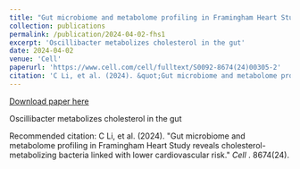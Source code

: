 ```yaml
---
title: "Gut microbiome and metabolome profiling in Framingham Heart Study reveals cholesterol-metabolizing bacteria linked with lower cardiovascular risk"
collection: publications
permalink: /publication/2024-04-02-fhs1
excerpt: 'Oscillibacter metabolizes cholesterol in the gut'
date: 2024-04-02
venue: 'Cell'
paperurl: 'https://www.cell.com/cell/fulltext/S0092-8674(24)00305-2'
citation: 'C Li, et al. (2024). &quot;Gut microbiome and metabolome profiling in Framingham Heart Study reveals cholesterol-metabolizing bacteria linked with lower cardiovascular risk.&quot; <i> Cell </i>. 8674(24).'
---
```


<a href='https://www.cell.com/cell/fulltext/S0092-8674(24)00305-2'>Download paper here</a>

Oscillibacter metabolizes cholesterol in the gut

Recommended citation: C Li, et al. (2024). "Gut microbiome and metabolome profiling in Framingham Heart Study reveals cholesterol-metabolizing bacteria linked with lower cardiovascular risk." <i> Cell </i>. 8674(24).